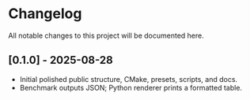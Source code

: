 # Changelog

All notable changes to this project will be documented here.

## [0.1.0] - 2025-08-28
- Initial polished public structure, CMake, presets, scripts, and docs.
- Benchmark outputs JSON; Python renderer prints a formatted table.
